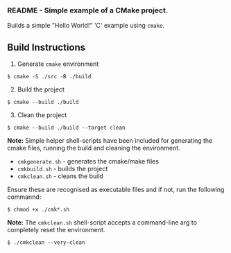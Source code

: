 ### README - Simple example of a CMake project.

Builds a simple "Hello World!" 'C' example using `cmake`. 

## Build Instructions

1. Generate `cmake` environment
```
$ cmake -S ./src -B ./build
```

2. Build the project
```
$ cmake --build ./build
```

3. Clean the project
```
$ cmake --build ./build --target clean
```


**Note:** Simple helper shell-scripts have been included for generating the cmake files, running the build and cleaning the environment. 

* `cmkgenerate.sh` - generates the cmake/make files
* `cmkbuild.sh` - builds the project
* `cmkclean.sh` - cleans the build

Ensure these are recognised as executable files and if not, run the following commannd:
```
$ chmod +x ./cmk*.sh
```

**Note:** The `cmkclean.sh` shell-script accepts a command-line arg to completely reset the environment.

```
$ ./cmkclean --very-clean
```
